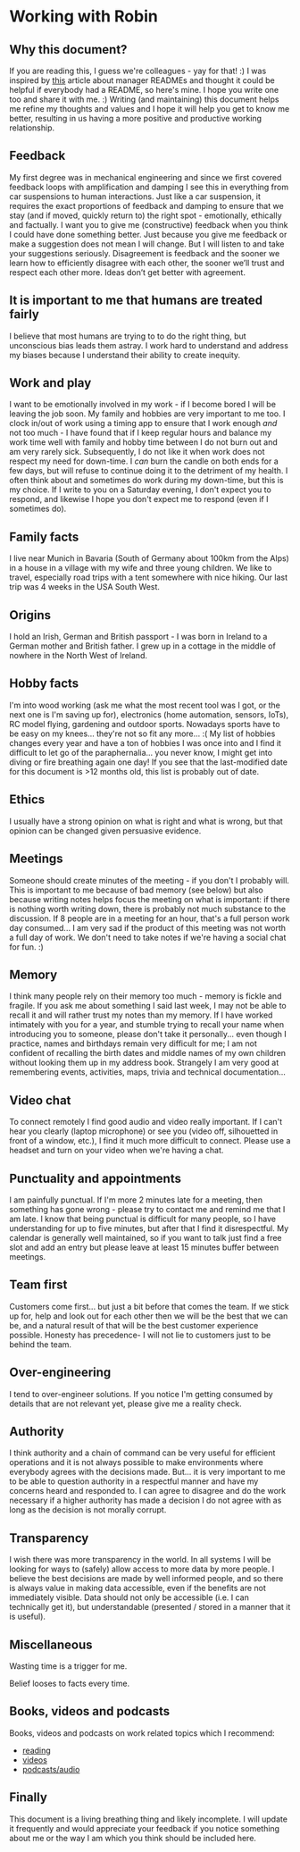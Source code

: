 # Working with Robin

## Why this document?

If you are reading this, I guess we're colleagues - yay for that! :)
I was inspired by [this](https://hackernoon.com/12-manager-readmes-from-silicon-valleys-top-tech-companies-26588a660afe) article about manager READMEs and thought it could be helpful if everybody had a README, so here's mine.  I hope you write one too and share it with me. :)
Writing (and maintaining) this document helps me refine my thoughts and values and I hope it will help you get to know me better, resulting in us having a more positive and productive working relationship.

## Feedback

My first degree was in mechanical engineering and since we first covered feedback loops with amplification and damping I see this in everything from car suspensions to human interactions.  Just like a car suspension, it requires the exact proportions of feedback and damping to ensure that we stay (and if moved, quickly return to) the right spot - emotionally, ethically and factually.
I want you to give me (constructive) feedback when you think I could have done something better.
Just because you give me feedback or make a suggestion does not mean I will change.  But I will listen to and take your suggestions seriously.
Disagreement is feedback and the sooner we learn how to efficiently disagree with each other, the sooner we’ll trust and respect each other more. Ideas don’t get better with agreement.

## It is important to me that humans are treated fairly

I believe that most humans are trying to to do the right thing, but unconscious bias leads them astray. I work hard to understand and address my biases because I understand their ability to create inequity.

## Work and play

I want to be emotionally involved in my work - if I become bored I will be leaving the job soon.  My family and hobbies are very important to me too.  I clock in/out of work using a timing app to ensure that I work enough _and_ not too much - I have found that if I keep regular hours and balance my work time well with family and hobby time between I do not burn out and am very rarely sick.  Subsequently, I do not like it when work does not respect my need for down-time.  I _can_ burn the candle on both ends for a few days, but will refuse to continue doing it to the detriment of my health.
I often think about and sometimes do work during my down-time, but this is my choice.  If I write to you on a Saturday evening, I don't expect you to respond, and likewise I hope you don't expect me to respond (even if I sometimes do).

## Family facts

I live near Munich in Bavaria (South of Germany about 100km from the Alps) in a house in a village with my wife and three young children.  We like to travel, especially road trips with a tent somewhere with nice hiking.  Our last trip was 4 weeks in the USA South West.

## Origins

I hold an Irish, German and British passport - I was born in Ireland to a German mother and British father.  I grew up in a cottage in the middle of nowhere in the North West of Ireland.

## Hobby facts

I'm into wood working (ask me what the most recent tool was I got, or the next one is I'm saving up for), electronics (home automation, sensors, IoTs), RC model flying, gardening and outdoor sports.  Nowadays sports have to be easy on my knees... they're not so fit any more... :(  My list of hobbies changes every year and have a ton of hobbies I was once into and I find it difficult to let go of the paraphernalia... you never know, I might get into diving or fire breathing again one day!  If you see that the last-modified date for this document is >12 months old, this list is probably out of date.

## Ethics

I usually have a strong opinion on what is right and what is wrong, but that opinion can be changed given persuasive evidence.

## Meetings

Someone should create minutes of the meeting - if you don't I probably will.  This is important to me because of bad memory (see below) but also because writing notes helps focus the meeting on what is important: if there is nothing worth writing down, there is probably not much substance to the discussion.
If 8 people are in a meeting for an hour, that's a full person work day consumed... I am very sad if the product of this meeting was not worth a full day of work.
We don't need to take notes if we're having a social chat for fun. :)

## Memory

I think many people rely on their memory too much - memory is fickle and fragile.  If you ask me about something I said last week, I may not be able to recall it and will rather trust my notes than my memory.
If I have worked intimately with you for a year, and stumble trying to recall your name when introducing you to someone, please don't take it personally... even though I practice, names and birthdays remain very difficult for me; I am not confident of recalling the birth dates and middle names of my own children without looking them up in my address book.
Strangely I am very good at remembering events, activities, maps, trivia and technical documentation...

## Video chat

To connect remotely I find good audio and video really important.  If I can't hear you clearly (laptop microphone) or see you (video off, silhouetted in front of a window, etc.), I find it much more difficult to connect.  Please use a headset and turn on your video when we're having a chat.


## Punctuality and appointments

I am painfully punctual.  If I'm more 2 minutes late for a meeting, then something has gone wrong - please try to contact me and remind me that I am late.
I know that being punctual is difficult for many people, so I have understanding for up to five minutes, but after that I find it disrespectful.
My calendar is generally well maintained, so if you want to talk just find a free slot and add an entry but please leave at least 15 minutes buffer between meetings.

## Team first

Customers come first... but just a bit before that comes the team.  If we stick up for, help and look out for each other then we will be the best that we can be, and a natural result of that will be the best customer experience possible.
Honesty has precedence- I will not lie to customers just to be behind the team.

## Over-engineering

I tend to over-engineer solutions.  If you notice I'm getting consumed by details that are not relevant yet, please give me a reality check.

## Authority

I think authority and a chain of command can be very useful for efficient operations and it is not always possible to make environments where everybody agrees with the decisions made.  But... it is very important to me to be able to question authority in a respectful manner and have my concerns heard and responded to.
I can agree to disagree and do the work necessary if a higher authority has made a decision I do not agree with as long as the decision is not morally corrupt.

## Transparency

I wish there was more transparency in the world.  In all systems I will be looking for ways to (safely) allow access to more data by more people.  I believe the best decisions are made by well informed people, and so there is always value in making data accessible, even if the benefits are not immediately visible.
Data should not only be accessible (i.e. I can technically get it), but understandable (presented / stored in a manner that it is useful).

## Miscellaneous

Wasting time is a trigger for me.

Belief looses to facts every time.

## Books, videos and podcasts

Books, videos and podcasts on work related topics which I recommend:

- [reading](reading-list.md)
- [videos](videos-list.md)
- [podcasts/audio](audio-list.md)

## Finally

This document is a living breathing thing and likely incomplete. I will update it frequently and would appreciate your feedback if you notice something about me or the way I am which you think should be included here.
